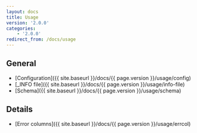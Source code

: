 ```yaml
---
layout: docs
title: Usage
version: '2.0.0'
categories:
    - '2.0.0'
redirect_from: /docs/usage
---
```

## General

* [Configuration]({{ site.baseurl }}/docs/{{ page.version }}/usage/config)
* [\_INFO file]({{ site.baseurl }}/docs/{{ page.version }}/usage/info-file)
* [Schema]({{ site.baseurl }}/docs/{{ page.version }}/usage/schema)

## Details

* [Error columns]({{ site.baseurl }}/docs/{{ page.version }}/usage/errcol)
